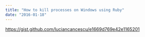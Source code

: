 ```yaml
---
title: "How to kill processes on Windows using Ruby"
date: "2016-01-18"
---
```


https://gist.github.com/luciancancescu/e1669d769e42e1165201
